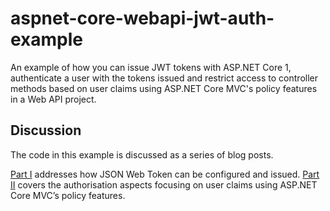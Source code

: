 # aspnet-core-webapi-jwt-auth-example
An example of how you can issue JWT tokens with ASP.NET Core 1, authenticate a user with the tokens issued and restrict access to controller methods based on user claims using ASP.NET Core MVC's policy features in a Web API project.

## Discussion

The code in this example is discussed as a series of blog posts.

[Part I](https://goblincoding.com/2016/07/03/issuing-and-authenticating-jwt-tokens-in-asp-net-core-webapi-part-i/) addresses how JSON Web Token can be configured and issued.
[Part II](https://goblincoding.com/2016/07/07/issuing-and-authenticating-jwt-tokens-in-asp-net-core-webapi-part-ii/) covers the authorisation aspects focusing on user claims using ASP.NET Core MVC’s policy features.
